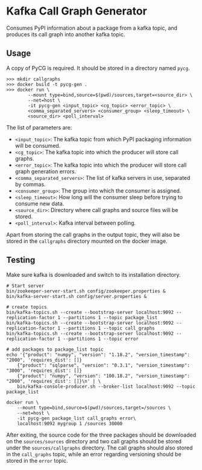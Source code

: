 Kafka Call Graph Generator
==========================

Consumes PyPI information about a package from a kafka topic, and
produces its call graph into another kafka topic.

Usage
-----

A copy of PyCG is required. It should be stored in a directory named `pycg`.

```
>>> mkdir callgraphs
>>> docker build -t pycg-gen .
>>> docker run \
        --mount type=bind,source=$(pwd)/sources,target=<source_dir> \
        --net=host \
        -it pycg-gen <input_topic> <cg_topic> <error_topic> \
        <comma_separated_servers> <consumer_group> <sleep_timeout> \
        <source_dir> <poll_interval>
```

The list of parameters are:
- `<input_topic>`: The kafka topic from which PyPI packaging information
  will be consumed.
- `<cg_topic>`: The kafka topic into which the producer will store call graphs.
- `<error_topic>`: The kafka topic into which the producer will store call
  graph generation errors.
- `<comma_separated_servers>`: The list of kafka servers in use, separated by
  commas.
- `<consumer_group>`: The group into which the consumer is assigned.
- `<sleep_timeout>`: How long will the consumer sleep before trying to consume
  new data.
- `<source_dir>`: Directory where call graphs and source files will be stored.
- `<poll_interval>`: Kafka interval between polling.

Apart from storing the call graphs in the output topic, they will also be
stored in the `callgraphs` directory mounted on the docker image.

Testing
-------

Make sure kafka is downloaded and switch to its installation directory.

```
# Start server
bin/zookeeper-server-start.sh config/zookeeper.properties &
bin/kafka-server-start.sh config/server.properties &

# create topics
bin/kafka-topics.sh --create --bootstrap-server localhost:9092 --replication-factor 1 --partitions 1 --topic package_list
bin/kafka-topics.sh --create --bootstrap-server localhost:9092 --replication-factor 1 --partitions 1 --topic call_graphs
bin/kafka-topics.sh --create --bootstrap-server localhost:9092 --replication-factor 1 --partitions 1 --topic error

# add packages to package_list topic
echo '{"product": "numpy", "version": "1.18.2", "version_timestamp": "2000", 'requires_dist': []}
    {"product": "sqlparse", "version": "0.3.1", "version_timestamp": "3000", 'requires_dist': []}
    {"product": "numpy", "version": "100.18.2", "version_timestamp": "2000", 'requires_dist': []}\n' | \
    bin/kafka-console-producer.sh --broker-list localhost:9092 --topic package_list

docker run \
    --mount type=bind,source=$(pwd)/sources,target=/sources \
    --net=host \
    -it pycg-gen package_list call_graphs error\
    localhost:9092 mygroup 1 /sources 30000
```

After exiting, the source code for the three packages should be downloaded on
the `sources/sources` directory and two call graphs should be stored under the
`sources/callgraphs` directory.
The call graphs should also stored in the `call_graphs` topic,
while an error regarding versioning should be stored in the `error` topic.
